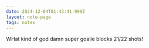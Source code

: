 ```yaml
---
date: 2024-12-04T01:43:41.999Z
layout: note-page
tags: notes
---
```

WHat kind of god damn super goalie blocks 21/22 shots!
